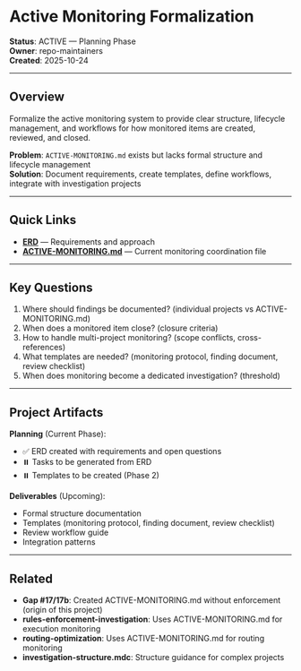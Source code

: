 # Active Monitoring Formalization

**Status**: ACTIVE — Planning Phase  
**Owner**: repo-maintainers  
**Created**: 2025-10-24

---

## Overview

Formalize the active monitoring system to provide clear structure, lifecycle management, and workflows for how monitored items are created, reviewed, and closed.

**Problem**: `ACTIVE-MONITORING.md` exists but lacks formal structure and lifecycle management  
**Solution**: Document requirements, create templates, define workflows, integrate with investigation projects

---

## Quick Links

- **[ERD](erd.md)** — Requirements and approach
- **[ACTIVE-MONITORING.md](../ACTIVE-MONITORING.md)** — Current monitoring coordination file

---

## Key Questions

1. Where should findings be documented? (individual projects vs ACTIVE-MONITORING.md)
2. When does a monitored item close? (closure criteria)
3. How to handle multi-project monitoring? (scope conflicts, cross-references)
4. What templates are needed? (monitoring protocol, finding document, review checklist)
5. When does monitoring become a dedicated investigation? (threshold)

---

## Project Artifacts

**Planning** (Current Phase):

- ✅ ERD created with requirements and open questions
- ⏸️ Tasks to be generated from ERD
- ⏸️ Templates to be created (Phase 2)

**Deliverables** (Upcoming):

- Formal structure documentation
- Templates (monitoring protocol, finding document, review checklist)
- Review workflow guide
- Integration patterns

---

## Related

- **Gap #17/17b**: Created ACTIVE-MONITORING.md without enforcement (origin of this project)
- **rules-enforcement-investigation**: Uses ACTIVE-MONITORING.md for execution monitoring
- **routing-optimization**: Uses ACTIVE-MONITORING.md for routing monitoring
- **investigation-structure.mdc**: Structure guidance for complex projects
